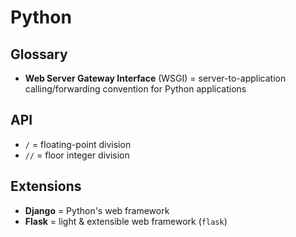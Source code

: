 # Python

## Glossary

* **Web Server Gateway Interface** (WSGI) = server-to-application calling/forwarding convention for Python applications

## API

* `/` = floating-point division
* `//` = floor integer division

## Extensions

* **Django** = Python's web framework
* **Flask** = light & extensible web framework (`flask`)
